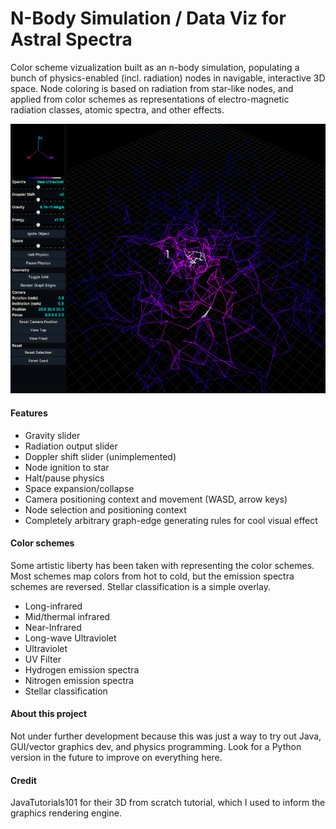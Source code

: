 # N-Body Simulation / Data Viz for Astral Spectra

Color scheme vizualization built as an n-body simulation, 
populating a bunch of physics-enabled (incl. radiation) nodes in navigable, interactive 3D space. 
Node coloring is based on radiation from star-like nodes, and applied from color 
schemes as representations of electro-magnetic radiation classes, atomic spectra,
and other effects.

![Alt text](screenshots/preview.png)


#### Features
 - Gravity slider
 - Radiation output slider
 - Doppler shift slider (unimplemented)
 - Node ignition to star
 - Halt/pause physics
 - Space expansion/collapse
 - Camera positioning context and movement (WASD, arrow keys)
 - Node selection and positioning context
 - Completely arbitrary graph-edge generating rules for cool visual effect


#### Color schemes
Some artistic liberty has been taken with representing the color schemes. Most schemes
map colors from hot to cold, but the emission spectra schemes are reversed. Stellar
classification is a simple overlay.

 - Long-infrared
 - Mid/thermal infrared
 - Near-Infrared
 - Long-wave Ultraviolet
 - Ultraviolet
 - UV Filter
 - Hydrogen emission spectra
 - Nitrogen emission spectra
 - Stellar classification
 
 
#### About this project
Not under further development because this was just a way to try out Java, 
GUI/vector graphics dev, and physics programming. Look for a Python version in the 
future to improve on everything here.


#### Credit
JavaTutorials101 for their 3D from scratch tutorial, which I used to inform the graphics rendering engine.

